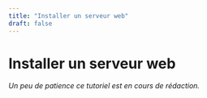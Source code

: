 ```yaml
---
title: "Installer un serveur web"
draft: false
---
```

# Installer un serveur web

*Un peu de patience ce tutoriel est en cours de rédaction.*

